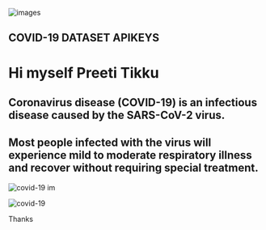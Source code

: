 ![images](https://github.com/preetitikku/Covid_19-/assets/141815756/43442f9c-1f5b-4a0a-a2d5-c91917610bca)

## COVID-19 DATASET APIKEYS

# Hi myself Preeti Tikku

##  Coronavirus disease (COVID-19) is an infectious disease caused by the SARS-CoV-2 virus.
## Most people infected with the virus will experience mild to moderate respiratory illness and recover without requiring special treatment.

![covid-19 im](https://github.com/preetitikku/Covid_19-/assets/141815756/5e8603c1-a1d1-4641-9f00-7709fec67842)

![covid-19](https://github.com/preetitikku/Covid_19-/assets/141815756/c0c9504e-5732-4e45-8131-b5dd9da40f03)

Thanks
